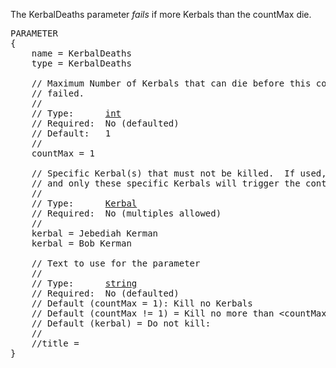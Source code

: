 The KerbalDeaths parameter _fails_ if more Kerbals than the countMax die.

<pre>
PARAMETER
{
    name = KerbalDeaths
    type = KerbalDeaths

    // Maximum Number of Kerbals that can die before this contract is considered
    // failed.
    //
    // Type:      <a href="Numeric-Type">int</a>
    // Required:  No (defaulted)
    // Default:   1
    //
    countMax = 1

    // Specific Kerbal(s) that must not be killed.  If used, overrides the count
    // and only these specific Kerbals will trigger the contract failure.
    //
    // Type:      <a href="Kerbal-Type">Kerbal</a>
    // Required:  No (multiples allowed)
    //
    kerbal = Jebediah Kerman
    kerbal = Bob Kerman

    // Text to use for the parameter
    //
    // Type:      <a href="String-Type">string</a>
    // Required:  No (defaulted)
    // Default (countMax = 1): Kill no Kerbals
    // Default (countMax != 1) = Kill no more than &lt;countMax&gt; Kerbals
    // Default (kerbal) = Do not kill: <kerbal>
    //
    //title =
}
</pre>
